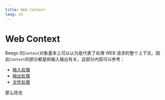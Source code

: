 ```yaml
---
title: Web Context
lang: zh
---
```


# Web Context

Beego 的`Context`对象基本上可以认为是代表了处理 WEB 请求的整个上下文。因此`Context`的部分都是和输入输出有关，这部分内容可以参考：
- [输入处理](../input/README.md)
- [输出处理](../output/README.md)
- [文件处理](../file/README.md)

那么除去